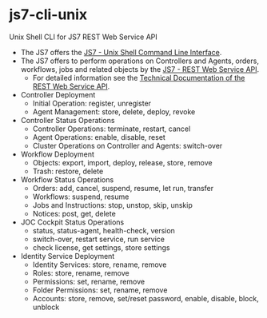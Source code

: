 # js7-cli-unix
Unix Shell CLI for JS7 REST Web Service API

* The JS7 offers the [JS7 - Unix Shell Command Line Interface](https://kb.sos-berlin.com/display/JS7/JS7+-+Unix+Shell+Command+Line+Interface).
* The JS7 offers to perform operations on Controllers and Agents, orders, workflows, jobs and related objects by the [JS7 - REST Web Service API](https://kb.sos-berlin.com/display/JS7/JS7+-+REST+Web+Service+API).
    * For detailed information see the [Technical Documentation of the REST Web Service API](https://www.sos-berlin.com/JOC/latest/raml-doc/JOC-API/index.html).
* Controller Deployment
    * Initial Operation: register, unregister
    * Agent Management: store, delete, deploy, revoke
* Controller Status Operations
    * Controller Operations: terminate, restart, cancel
    * Agent Operations: enable, disable, reset
    * Cluster Operations on Controller and Agents: switch-over
* Workflow Deployment
    * Objects: export, import, deploy, release, store, remove
    * Trash: restore, delete
* Workflow Status Operations
    * Orders: add, cancel, suspend, resume, let run, transfer
    * Workflows: suspend, resume
    * Jobs and Instructions: stop, unstop, skip, unskip
    * Notices: post, get, delete
* JOC Cockpit Status Operations
    * status, status-agent, health-check, version
    * switch-over, restart service, run service
    * check license, get settings, store settings
* Identity Service Deployment
    * Identity Services: store, rename, remove
    * Roles: store, rename, remove
    * Permissions: set, rename, remove
    * Folder Permissions: set, rename, remove
    * Accounts: store, remove, set/reset password, enable, disable, block, unblock
